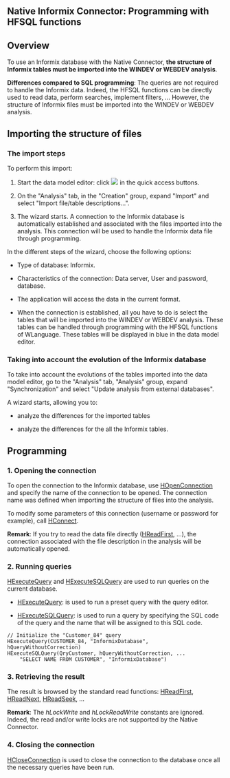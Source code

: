 


## Native Informix Connector: Programming with HFSQL functions
			



<a name="NOTE1"></a>
<a name="NOTE1_1"></a>


## Overview
<a name="overview_ELTTEXTE000190"></a>
To use an Informix database with the Native Connector, **the structure of Informix tables must be imported into the WINDEV or WEBDEV analysis**. 

**Differences compared to SQL programming**: The queries are not required to handle the Informix data. Indeed, the HFSQL functions can be directly used to read data, perform searches, implement filters, ... However, the structure of Informix files must be imported into the WINDEV or WEBDEV analysis.



<a name="NOTE2"></a>
<a name="NOTE2_1"></a>


## Importing the structure of files
<a name="importing_the_structure_files_ELTTEXTE000220"></a>


### The import steps
<a name="the_import_steps_ELTPARAGRAPHE000022"></a>

To perform this import: 

1. Start the data model editor: click ![](https://doc.pcsoft.fr/en-US/images/image.awp?langid=3&name=Ico_Analyse.gif) in the quick access buttons.

2. On the "Analysis" tab, in the "Creation" group, expand "Import" and select "Import file/table descriptions...".

3. The wizard starts. A connection to the Informix database is automatically established and associated with the files imported into the analysis. This connection will be used to handle the Informix data file through programming.




In the different steps of the wizard, choose the following options:

- Type of database: Informix. 

- Characteristics of the connection: Data server, User and password, database.  

- The application will access the data in the current format.

- When the connection is established, all you have to do is select the tables that will be imported into the WINDEV or WEBDEV analysis. These tables can be handled through programming with the HFSQL functions of WLanguage. These tables will be displayed in blue in the data model editor.



<a name="NOTE2_2"></a>


### Taking into account the evolution of the Informix database
<a name="taking_into_account_the_evolution_the_informix_database_ELTPARAGRAPHE000054"></a>

To take into account the evolutions of the tables imported into the data model editor, go to the "Analysis" tab, "Analysis" group, expand "Synchronization" and select "Update analysis from external databases".

A wizard starts, allowing you to:

- analyze the differences for the imported tables

- analyze the differences for the all the Informix tables.




<a name="NOTE3"></a>
<a name="NOTE3_1"></a>


## Programming
<a name="programming_ELTTEXTE000250"></a>


### 1. Opening the connection
<a name="1_opening_the_connection_ELTPARAGRAPHE000080"></a>

To open the connection to the Informix database, use [HOpenConnection](../WDLang4/3044107.md) and specify the name of the connection to be opened. The connection name was defined when importing the structure of files into the analysis.

To modify some parameters of this connection (username or password for example), call [HConnect](../WDLang4/3044263.md).

**Remark**: If you try to read the data file directly ([HReadFirst](../WDLang4/3044051.md), ...), the connection associated with the file description in the analysis will be automatically opened.
<a name="NOTE3_2"></a>


### 2. Running queries
<a name="2_running_queries_ELTPARAGRAPHE000100"></a>

[HExecuteQuery](../WDLang4/3044080.md) and [HExecuteSQLQuery](../WDLang4/3044084.md) are used to run queries on the current database.

- [HExecuteQuery](../WDLang4/3044080.md): is used to run a preset query with the query editor.

- [HExecuteSQLQuery](../WDLang4/3044084.md): is used to run a query by specifying the SQL code of the query and the name that will be assigned to this SQL code.



```wl
// Initialize the "Customer_84" query
HExecuteQuery(CUSTOMER_84, "InformixDatabase", hQueryWithoutCorrection)
HExecuteSQLQuery(QryCustomer, hQueryWithoutCorrection, ...
	"SELECT NAME FROM CUSTOMER", "InformixDatabase")
```

<a name="NOTE3_3"></a>


### 3. Retrieving the result
<a name="3_retrieving_the_result_ELTPARAGRAPHE000121"></a>

The result is browsed by the standard read functions: [HReadFirst](../WDLang4/3044051.md), [HReadNext](../WDLang4/3044037.md), [HReadSeek](../WDLang4/3044050.md), ...

**Remark**: The *hLockWrite* and *hLockReadWrite* constants are ignored. Indeed, the read and/or write locks are not supported by the Native Connector.
<a name="NOTE3_4"></a>


### 4. Closing the connection
<a name="4_closing_the_connection_ELTPARAGRAPHE000139"></a>

[HCloseConnection](../WDLang4/3044095.md) is used to close the connection to the database once all the necessary queries have been run.


